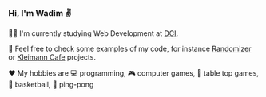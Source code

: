 ### Hi, I'm Wadim :v:

:man_student: I'm currently studying Web Development at [DCI](https://digitalcareerinstitute.org/).

:briefcase: Feel free to check some examples of my code, for instance [Randomizer](https://github.com/Sempris/civ_randomizer) or [Kleimann Cafe](https://github.com/Sempris/kleimann) projects.

:hearts: My hobbies are :computer: programming, :video_game: computer games, :game_die: table top games, :basketball: basketball, :ping_pong: ping-pong

